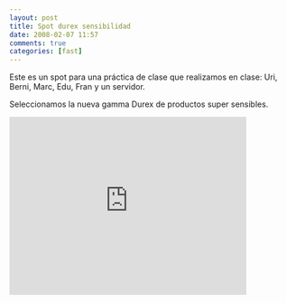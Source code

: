 ```yaml
---
layout: post
title: Spot durex sensibilidad
date: 2008-02-07 11:57
comments: true
categories: [fast]
---
```

Este es un spot para una práctica de clase que realizamos en clase: Uri, Berni, Marc, Edu, Fran y un servidor. 

Seleccionamos la nueva gamma Durex de productos super sensibles.

<iframe width="420" height="315" src="https://www.youtube.com/embed/eMdjHS0xV4E" frameborder="0" allowfullscreen></iframe>
